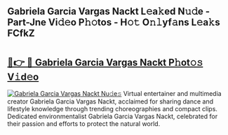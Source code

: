## Gabriela Garcia Vargas Nackt L𝚎a𝚔ed N𝚞𝚍e - Part-Jne Vi𝚍𝚎o P𝚑𝚘tos - H𝚘𝚝 O𝚗𝚕yf𝚊ns L𝚎a𝚔s FCfkZ

# <h2><a href="http://kfe14v.oniu.top/?m=Gabriela+Garcia+Vargas+Nackt">🔗👉 🔴 Gabriela Garcia Vargas Nackt P𝚑ot𝚘𝚜 V𝚒d𝚎o</a></h2>

[![Gabriela Garcia Vargas Nackt Nu𝚍e𝚜](https://i.imgur.com/0qMVB7G.gif)](http://kfe14v.oniu.top/?m=Gabriela+Garcia+Vargas+Nackt)
Virtual entertainer and multimedia creator Gabriela Garcia Vargas Nackt, acclaimed for sharing dance and lifestyle knowledge through trending choreographies and compact clips. Dedicated environmentalist Gabriela Garcia Vargas Nackt, celebrated for their passion and efforts to protect the natural world.  
